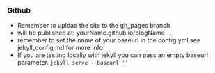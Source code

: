 ### Github

- Remember to upload the site to the gh_pages branch
- will be published at: yourName.github.io/blogName
- remember to set the name of your baseurl in the config.yml see jekyll_config.md for more info
- If you are testing locally with jekyll you can pass an empty baseurl parameter. `jekyll serve --baseurl ''`
